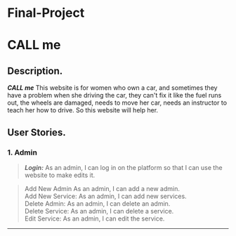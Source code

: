 # Final-Project
# CALL me

<!-- image for my website -->

## Description.

***CALL me*** This website is for women who own a car, and sometimes they have a problem when she driving the car, they can't fix it like the fuel runs out,  the wheels are damaged, needs to move her car,  needs an instructor to teach her how to drive.
So this website will help her.

## User Stories.

### 1. Admin

> ***Login:***
 As an admin, I can log in on the platform so that I can use the website to make edits it.

> Add New Admin 
As an admin, I can add a new admin.<br/>
>Add New Service:
As an admin, I can add new services.<br/>
>Delete Admin:
 As an admin, I can delete an admin.<br/>
>Delete Service:
 As an admin, I can delete a service. <br/>
>Edit Service:
As an admin, I can edit the service.<br/>
---



